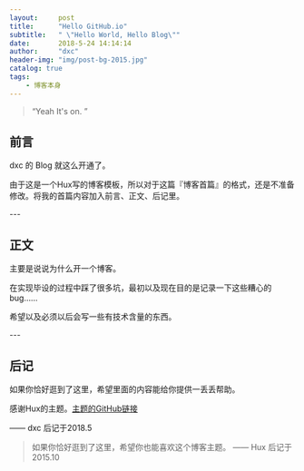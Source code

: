 ```yaml
---
layout:     post
title:      "Hello GitHub.io"
subtitle:   " \"Hello World, Hello Blog\""
date:       2018-5-24 14:14:14
author:     "dxc"
header-img: "img/post-bg-2015.jpg"
catalog: true
tags:
    - 博客本身
---
```


> “Yeah It's on. ”


## 前言

dxc 的 Blog 就这么开通了。

由于这是一个Hux写的博客模板，所以对于这篇『博客首篇』的格式，还是不准备修改。将我的首篇内容加入前言、正文、后记里。

<p id = "build"></p>
---

## 正文

主要是说说为什么开一个博客。

在实现毕设的过程中踩了很多坑，最初以及现在目的是记录一下这些糟心的bug……

希望以及必须以后会写一些有技术含量的东西。

<p id = "build"></p>
---

## 后记

如果你恰好逛到了这里，希望里面的内容能给你提供一丢丢帮助。

感谢Hux的主题。[主题的GitHub链接][1]

—— dxc 后记于2018.5

> 如果你恰好逛到了这里，希望你也能喜欢这个博客主题。
> —— Hux 后记于 2015.10

  [1]: https://github.com/Huxpro/huxpro.github.io

